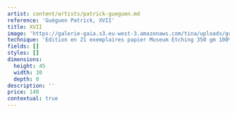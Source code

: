 ```yaml
---
artist: content/artists/patrick-gueguen.md
reference: 'Guéguen Patrick, XVII'
title: XVII
image: 'https://galerie-gaia.s3.eu-west-3.amazonaws.com/tina/uploads/gueguen-patrick/Galerie GaÏa-Patrick Guéguen-XVII- 44 x 29 cm.JPG'
technique: 'Edition en 21 exemplaires papier Museum Etching 350 gm 100% coton, Natural White'
fields: []
styles: []
dimensions:
  height: 45
  width: 30
  depth: 0
description: ''
price: 140
contextual: true
---
```


